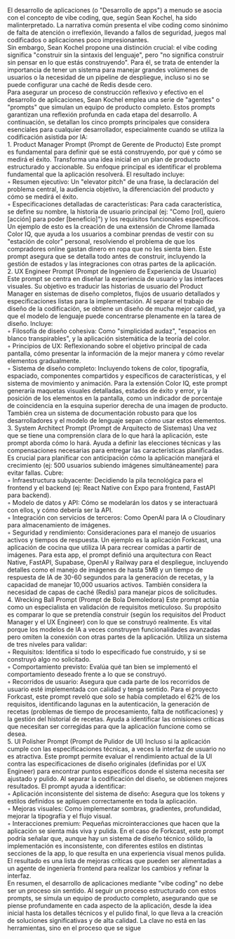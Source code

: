 El desarrollo de aplicaciones (o "Desarrollo de apps") a menudo se asocia con el concepto de vibe coding, que, según Sean Kochel, ha sido malinterpretado. La narrativa común presenta el vibe coding como sinónimo de falta de atención o irreflexión, llevando a fallos de seguridad, juegos mal codificados o aplicaciones poco impresionantes.  
Sin embargo, Sean Kochel propone una distinción crucial: el vibe coding significa "construir sin la sintaxis del lenguaje", pero "no significa construir sin pensar en lo que estás construyendo". Para él, se trata de entender la importancia de tener un sistema para manejar grandes volúmenes de usuarios o la necesidad de un pipeline de despliegue, incluso si no se puede configurar una caché de Redis desde cero.  
Para asegurar un proceso de construcción reflexivo y efectivo en el desarrollo de aplicaciones, Sean Kochel emplea una serie de "agentes" o "prompts" que simulan un equipo de producto completo. Estos prompts garantizan una reflexión profunda en cada etapa del desarrollo. A continuación, se detallan los cinco prompts principales que considera esenciales para cualquier desarrollador, especialmente cuando se utiliza la codificación asistida por IA:  
1\. Product Manager Prompt (Prompt de Gerente de Producto) Este prompt es fundamental para definir qué se está construyendo, por qué y cómo se medirá el éxito. Transforma una idea inicial en un plan de producto estructurado y accionable. Su enfoque principal es identificar el problema fundamental que la aplicación resolverá. El resultado incluye:  
    ◦ Resumen ejecutivo: Un "elevator pitch" de una frase, la declaración del problema central, la audiencia objetivo, la diferenciación del producto y cómo se medirá el éxito.  
    ◦ Especificaciones detalladas de características: Para cada característica, se define su nombre, la historia de usuario principal (ej: "Como \[rol\], quiero \[acción\] para poder \[beneficio\]") y los requisitos funcionales específicos. Un ejemplo de esto es la creación de una extensión de Chrome llamada Color IQ, que ayuda a los usuarios a combinar prendas de vestir con su "estación de color" personal, resolviendo el problema de que los compradores online gastan dinero en ropa que no les sienta bien. Este prompt asegura que se detalla todo antes de construir, incluyendo la gestión de estados y las integraciones con otras partes de la aplicación.  
2\. UX Engineer Prompt (Prompt de Ingeniero de Experiencia de Usuario) Este prompt se centra en diseñar la experiencia de usuario y las interfaces visuales. Su objetivo es traducir las historias de usuario del Product Manager en sistemas de diseño completos, flujos de usuario detallados y especificaciones listas para la implementación. Al separar el trabajo de diseño de la codificación, se obtiene un diseño de mucha mejor calidad, ya que el modelo de lenguaje puede concentrarse plenamente en la tarea de diseño. Incluye:  
    ◦ Filosofía de diseño cohesiva: Como "simplicidad audaz", "espacios en blanco transpirables", y la aplicación sistemática de la teoría del color.  
    ◦ Principios de UX: Reflexionando sobre el objetivo principal de cada pantalla, cómo presentar la información de la mejor manera y cómo revelar elementos gradualmente.  
    ◦ Sistema de diseño completo: Incluyendo tokens de color, tipografía, espaciado, componentes compartidos y específicos de características, y el sistema de movimiento y animación. Para la extensión Color IQ, este prompt generaría maquetas visuales detalladas, estados de éxito y error, y la posición de los elementos en la pantalla, como un indicador de porcentaje de coincidencia en la esquina superior derecha de una imagen de producto. También crea un sistema de documentación robusto para que los desarrolladores y el modelo de lenguaje sepan cómo usar estos elementos.  
3\. System Architect Prompt (Prompt de Arquitecto de Sistemas) Una vez que se tiene una comprensión clara de lo que hará la aplicación, este prompt aborda cómo lo hará. Ayuda a definir las elecciones técnicas y las compensaciones necesarias para entregar las características planificadas. Es crucial para planificar con anticipación cómo la aplicación manejará el crecimiento (ej: 500 usuarios subiendo imágenes simultáneamente) para evitar fallas. Cubre:  
    ◦ Infraestructura subyacente: Decidiendo la pila tecnológica para el frontend y el backend (ej: React Native con Expo para frontend, FastAPI para backend).  
    ◦ Modelo de datos y API: Cómo se modelarán los datos y se interactuará con ellos, y cómo debería ser la API.  
    ◦ Integración con servicios de terceros: Como OpenAI para IA o Cloudinary para almacenamiento de imágenes.  
    ◦ Seguridad y rendimiento: Consideraciones para el manejo de usuarios activos y tiempos de respuesta. Un ejemplo es la aplicación Forkcast, una aplicación de cocina que utiliza IA para recrear comidas a partir de imágenes. Para esta app, el prompt definió una arquitectura con React Native, FastAPI, Supabase, OpenAI y Railway para el despliegue, incluyendo detalles como el manejo de imágenes de hasta 5MB y un tiempo de respuesta de IA de 30-60 segundos para la generación de recetas, y la capacidad de manejar 10,000 usuarios activos. También considera la necesidad de capas de caché (Redis) para manejar picos de solicitudes.  
4\. Wrecking Ball Prompt (Prompt de Bola Demoledora) Este prompt actúa como un especialista en validación de requisitos meticuloso. Su propósito es comparar lo que se pretendía construir (según los requisitos del Product Manager y el UX Engineer) con lo que se construyó realmente. Es vital porque los modelos de IA a veces construyen funcionalidades avanzadas pero omiten la conexión con otras partes de la aplicación. Utiliza un sistema de tres niveles para validar:  
    ◦ Requisitos: Identifica si todo lo especificado fue construido, y si se construyó algo no solicitado.  
    ◦ Comportamiento previsto: Evalúa qué tan bien se implementó el comportamiento deseado frente a lo que se construyó.  
    ◦ Recorridos de usuario: Asegura que cada parte de los recorridos de usuario esté implementada con calidad y tenga sentido. Para el proyecto Forkcast, este prompt reveló que solo se había completado el 62% de los requisitos, identificando lagunas en la autenticación, la generación de recetas (problemas de tiempo de procesamiento, falta de notificaciones) y la gestión del historial de recetas. Ayuda a identificar las omisiones críticas que necesitan ser corregidas para que la aplicación funcione como se desea.  
5\. UI Polisher Prompt (Prompt de Pulidor de UI) Incluso si la aplicación cumple con las especificaciones técnicas, a veces la interfaz de usuario no es atractiva. Este prompt permite evaluar el rendimiento actual de la UI contra las especificaciones de diseño originales (definidas por el UX Engineer) para encontrar puntos específicos donde el sistema necesita ser ajustado y pulido. Al separar la codificación del diseño, se obtienen mejores resultados. El prompt ayuda a identificar:  
    ◦ Aplicación inconsistente del sistema de diseño: Asegura que los tokens y estilos definidos se apliquen correctamente en toda la aplicación.  
    ◦ Mejoras visuales: Como implementar sombras, gradientes, profundidad, mejorar la tipografía y el flujo visual.  
    ◦ Interacciones premium: Pequeñas microinteracciones que hacen que la aplicación se sienta más viva y pulida. En el caso de Forkcast, este prompt podría señalar que, aunque hay un sistema de diseño técnico sólido, la implementación es inconsistente, con diferentes estilos en distintas secciones de la app, lo que resulta en una experiencia visual menos pulida. El resultado es una lista de mejoras críticas que pueden ser alimentadas a un agente de ingeniería frontend para realizar los cambios y refinar la interfaz.  
En resumen, el desarrollo de aplicaciones mediante "vibe coding" no debe ser un proceso sin sentido. Al seguir un proceso estructurado con estos prompts, se simula un equipo de producto completo, asegurando que se piense profundamente en cada aspecto de la aplicación, desde la idea inicial hasta los detalles técnicos y el pulido final, lo que lleva a la creación de soluciones significativas y de alta calidad. La clave no está en las herramientas, sino en el proceso que se sigue